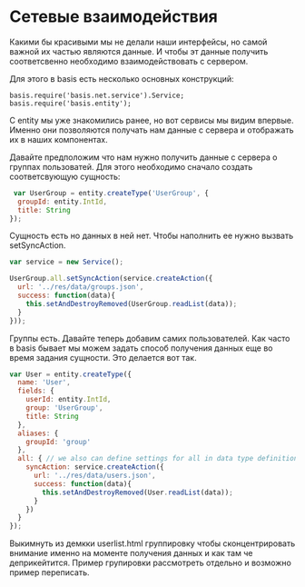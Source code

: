 # Сетевые взаимодействия

Какими бы красивыми мы не делали наши интерфейсы, но самой важной их частью являются данные.
И чтобы эт данные получить соответсвенно необходимо взаимодействовать с сервером.

Для этого в basis есть несколько основных конструкций:

```
basis.require('basis.net.service').Service;
basis.require('basis.entity');
```

С entity мы уже знакомились ранее, но вот сервисы мы видим впервые. Именно они позволяются получать нам данные с сервера и отображать
их в наших компонентах.

Давайте предположим что нам нужно получить данные с сервера о группах пользоватей.
Для этого необходимо сначало создать соответсвующую сущность:

```js
 var UserGroup = entity.createType('UserGroup', {
  groupId: entity.IntId,
  title: String
});
```

Сущность есть но данных в ней нет. Чтобы наполнить ее нужно вызвать setSyncAction.

```js
var service = new Service();

UserGroup.all.setSyncAction(service.createAction({
  url: '../res/data/groups.json',
  success: function(data){
    this.setAndDestroyRemoved(UserGroup.readList(data));
  }
}));
```

Группы есть. Давайте теперь добавим самих пользователей. Как часто в basis бывает мы можем задать способ получения данных еще во
время задания сущности. Это делается вот так.

```js
var User = entity.createType({
  name: 'User',
  fields: {
    userId: entity.IntId,
    group: 'UserGroup',
    title: String
  },
  aliases: {
    groupId: 'group'
  },
  all: { // we also can define settings for all in data type definition
    syncAction: service.createAction({
      url: '../res/data/users.json',
      success: function(data){
        this.setAndDestroyRemoved(User.readList(data));
      }
    })
  }
});
```


Выкимнуть из демкки userlist.html группировку чтобы сконцентрировать внимание именно на моменте получения данных и как там че деприкейтится.
Пример групировки рассмотреть отдельно и возможно пример переписать.
